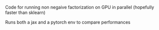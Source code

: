 Code for running non negaive factorization on GPU in parallel (hopefully faster than sklearn)

Runs both a jax and a pytorch env to compare performances
